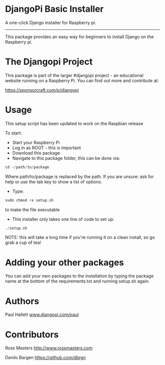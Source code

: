 DjangoPi Basic Installer
=
A one-click Django installer for Raspberry pi.

----------

This package provides an easy way for beginners to install Django on the Raspberry pi.


The Djangopi Project
=
This package is part of the larger #djangopi project - an educational website running on a Raspberry Pi.
You can find out more and contribute at:

https://sponsorcraft.com/p/djangopi

Usage
=

This setup script has been updated to work on the Raspbian release

To start:

* Start your Raspberry Pi
* Log in as ROOT - this is important
* Download this package
* Navigate to this package folder, this can be done via:


```Python
cd ~/path/to/package
```

Where path/to/package is replaced by the path. If you are unsure: ask for help or use the tab key to show a list of options.

 - Type:

```Python
sudo chmod +x setup.sh
```

to make the file executable

- This installer only takes one line of code to set up:

```Python
./setup.sh
```

NOTE: this will take a long time if you're running it on a clean install, so go grab a cup of tea!

Adding your other packages
=

You can add your own packages to the installation by typing the package name at the bottom of the requirements.txt and running setup.sh again.


Authors
=

Paul Hallett www.djangopi.com/paul

Contributors
=

Ross Masters http://www.rossmasters.com

Danilo Bargen https://github.com/dbrgn
